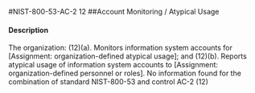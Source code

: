 #NIST-800-53-AC-2 12
##Account Monitoring / Atypical Usage
#### Description
The organization:
   (12)(a).  Monitors information system accounts for [Assignment: organization-defined atypical usage]; and
   (12)(b).  Reports atypical usage of information system accounts to [Assignment: organization-defined personnel or roles].
No information found for the combination of standard NIST-800-53 and control AC-2 (12)
